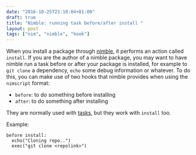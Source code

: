 ```yaml
---
date: "2016-10-25T23:10:04+01:00"
draft: true
title: "Nimble: running task before/after install "
layout: post
tags: ["nim", "nimble", "hook"]
---
```


When you install a package through [nimble](https://github.com/nim-lang/nimble), it performs an action called `install`.
If you are the author of a nimble package, you may want to have nimble run a task before or after your package is installed, for example
to `git clone` a dependency, `echo` some debug information or whatever.
To do this, you can make use of two hooks that nimble provides when using the `nimscript` format:

- `before`: to do something before installing
- `after`: to do something after installing

They are normally used with [tasks](https://github.com/nim-lang/nimble#the-new-nimscript-format), but they work
with `install` too.

Example:

```
before install:
  echo("Cloning repo..")
  exec("git clone <repolink>")
```